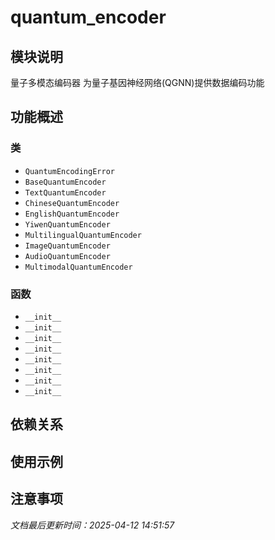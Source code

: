 # quantum_encoder

## 模块说明
量子多模态编码器
为量子基因神经网络(QGNN)提供数据编码功能

## 功能概述

### 类

- `QuantumEncodingError`
- `BaseQuantumEncoder`
- `TextQuantumEncoder`
- `ChineseQuantumEncoder`
- `EnglishQuantumEncoder`
- `YiwenQuantumEncoder`
- `MultilingualQuantumEncoder`
- `ImageQuantumEncoder`
- `AudioQuantumEncoder`
- `MultimodalQuantumEncoder`

### 函数

- `__init__`
- `__init__`
- `__init__`
- `__init__`
- `__init__`
- `__init__`
- `__init__`
- `__init__`

## 依赖关系

## 使用示例

## 注意事项

*文档最后更新时间：2025-04-12 14:51:57*